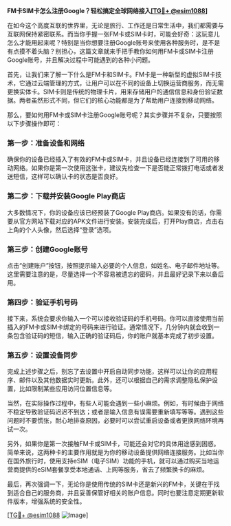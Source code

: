 **FM卡SIM卡怎么注册Google？轻松搞定全球网络接入[[TG💪+ @esim1088](https://t.me/s/esim1088)]**

在如今这个高度互联的世界里，无论是旅行、工作还是日常生活中，我们都需要与互联网保持紧密联系。而当你手握一张FM卡或SIM卡时，可能会好奇：这玩意儿怎么才能用起来呢？特别是当你想要注册Google账号来使用各种服务时，是不是有点摸不着头脑？别担心，这篇文章就来手把手教你如何用FM卡或SIM卡注册Google账号，并且解决过程中可能遇到的各种小问题。

首先，让我们来了解一下什么是FM卡和SIM卡。FM卡是一种新型的虚拟SIM卡技术，它通过云端管理的方式，让用户可以在不同的设备上切换运营商服务，而无需更换实体卡。SIM卡则是传统的物理卡片，用来存储用户的通信信息和身份验证数据。两者虽然形式不同，但它们的核心功能都是为了帮助用户连接到移动网络。

那么，要如何用FM卡或SIM卡注册Google账号呢？其实步骤并不复杂，只要按照以下步骤操作即可：

### 第一步：准备设备和网络

确保你的设备已经插入了有效的FM卡或SIM卡，并且设备已经连接到了可用的移动网络。如果你是第一次使用这张卡，建议先检查一下是否能正常拨打电话或者发送短信，这样可以确认卡的状态是否良好。

### 第二步：下载并安装Google Play商店

大多数情况下，你的设备应该已经预装了Google Play商店。如果没有的话，你需要从官方网站下载对应的APK文件进行安装。安装完成后，打开Play商店，点击右上角的个人头像，然后选择“登录”选项。

### 第三步：创建Google账号

点击“创建账户”按钮，按照提示输入必要的个人信息，如姓名、电子邮件地址等。这里需要注意的是，尽量选择一个不容易被遗忘的密码，并且最好记录下来以备后用。

### 第四步：验证手机号码

接下来，系统会要求你输入一个可以接收验证码的手机号码。你可以直接使用当前插入的FM卡或SIM卡绑定的号码来进行验证。通常情况下，几分钟内就会收到一条包含验证码的短信，输入正确的验证码后，你的账户就基本完成了初步设置。

### 第五步：设置设备同步

完成上述步骤之后，别忘了去设置中开启自动同步功能，这样可以让你的应用程序、邮件以及其他数据实时更新。此外，还可以根据自己的需求调整隐私保护设置，比如限制某些应用访问位置信息等。

当然，在实际操作过程中，有些人可能会遇到一些小麻烦。例如，有时候由于网络不稳定导致验证码迟迟不到达；或者是输入信息有误需要重新填写等等。遇到这些问题时不要慌张，耐心地排查原因，必要时可以尝试重启设备或者更换网络环境再试一次。

另外，如果你是第一次接触FM卡或SIM卡，可能还会对它的具体用途感到困惑。简单来说，这两种卡的主要作用就是为你的移动设备提供网络连接服务。比如当你在国外旅行时，使用支持eSIM（电子SIM）功能的手机，就可以通过购买当地运营商提供的eSIM套餐享受本地通话、上网等服务，省去了频繁换卡的麻烦。

最后，再次强调一下，无论你是使用传统的SIM卡还是新兴的FM卡，关键在于找到适合自己的服务商，并且妥善保管好相关的账户信息。同时也要注意定期更新软件版本，增强系统的安全性。

[[TG💪+ @esim1088](https://t.me/s/esim1088) ![Image](https://i.postimg.cc/4NQfJmqS/Snipaste-2025-05-13-00-14-12.png)]